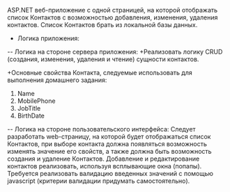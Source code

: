 ASP.NET веб-приложение с одной страницей, на которой отображать список Контактов с возможностью добавления, изменения, удаления контактов. Список Контактов брать из локальной базы данных.

- Логика приложения:

-- Логика на стороне сервера приложения:
+Реализовать логику CRUD (создания, изменения, удаления и чтение) сущности контактов.

+Основные свойства Контакта, следуемые использовать для выполнения домашнего задания:
1. Name
2. MobilePhone
4. JobTitle
5. BirthDate


-- Логика на стороне пользовательского интерфейса:
Следует разработать web-страницу, на которой будет отображаться список Контактов, при выборе контакта должна появляться возможность изменять значение его свойств, а также должна быть возможность создания и удаление Контактов.
Добавление и редактирование контактов реализовать, используя всплывающие окна (попапы). 
Требуется реализовать валидацию введенных значений с помощью javascript (критерии валидации придумать самостоятельно).